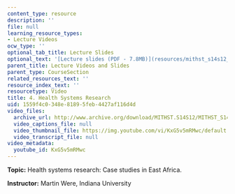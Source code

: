 ```yaml
---
content_type: resource
description: ''
file: null
learning_resource_types:
- Lecture Videos
ocw_type: ''
optional_tab_title: Lecture Slides
optional_text: '[Lecture slides (PDF - 7.8MB)](resources/mithst_s14s12_lec06_1104)'
parent_title: Lecture Videos and Slides
parent_type: CourseSection
related_resources_text: ''
resource_index_text: ''
resourcetype: Video
title: 4. Health Systems Research
uid: 1559f4c0-348e-8189-5feb-4427af116d4d
video_files:
  archive_url: http://www.archive.org/download/MITHST.S14S12/MITHST_S14S12_lec04_300k.mp4
  video_captions_file: null
  video_thumbnail_file: https://img.youtube.com/vi/KxG5v5mRMwc/default.jpg
  video_transcript_file: null
video_metadata:
  youtube_id: KxG5v5mRMwc
---
```


**Topic:** Health systems research: Case studies in East Africa.

**Instructor:** Martin Were, Indiana University